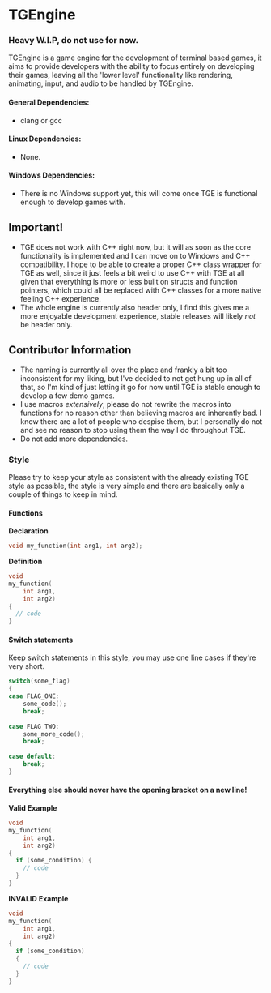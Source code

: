 # TGEngine
### Heavy W.I.P, do not use for now.
TGEngine is a game engine for the development of terminal based games, it aims to provide developers with the ability to focus entirely on developing their games, leaving all the 'lower level' functionality like rendering, animating, input, and audio to be handled by TGEngine.

#### General Dependencies:
* clang or gcc

#### Linux Dependencies:
* None.

#### Windows Dependencies:
* There is no Windows support yet, this will come once TGE is functional enough to develop games with.


## Important!
* TGE does not work with C++ right now, but it will as soon as the core functionality is implemented and I can move on to Windows and C++ compatibility. I hope to be able to create a proper C++ class wrapper for TGE as well, since it just feels a bit weird to use C++ with TGE at all given that everything is more or less built on structs and function pointers, which could all be replaced with C++ classes for a more native feeling C++ experience.
* The whole engine is currently also header only, I find this gives me a more enjoyable development experience, stable releases will likely *not* be header only.

## Contributor Information
* The naming is currently all over the place and frankly a bit too inconsistent for my liking, but I've decided to not get hung up in all of that, so I'm kind of just letting it go for now until TGE is stable enough to develop a few demo games.
* I use macros *extensively*, please do not rewrite the macros into functions for no reason other than believing macros are inherently bad. I know there are a lot of people who despise them, but I personally do not and see no reason to stop using them the way I do throughout TGE.
* Do not add more dependencies.

### Style
Please try to keep your style as consistent with the already existing TGE style as possible, the style is very simple and there are basically only a couple of things to keep in mind.

#### Functions
**Declaration**
```c
void my_function(int arg1, int arg2);
```

**Definition**
```c
void
my_function(
    int arg1,
    int arg2)
{
  // code
}
```


#### Switch statements
Keep switch statements in this style, you may use one line cases if they're very short.
```c
switch(some_flag)
{
case FLAG_ONE:
    some_code();
    break;
   
case FLAG_TWO:
    some_more_code();
    break;
    
case default:
    break;
}
```

#### Everything else should never have the opening bracket on a new line!
**Valid Example**
```c
void
my_function(
    int arg1,
    int arg2)
{
  if (some_condition) {
    // code
  }
}
```

**INVALID Example**
```c
void
my_function(
    int arg1,
    int arg2)
{
  if (some_condition) 
  {
    // code
  }
}
```
